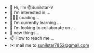 - 👋 Hi, I’m @Sunilstar-V
- 👀 I’m interested in ...
- 🧑🏻‍💻 coading...
- 🌱 I’m currently learning ...
- 💞️ I’m looking to collaborate on ...
- 💫 new things...
- 📫 How to reach me ...
- ✉️ mail me to sunilstar7852@gmail.com

<!---
Sunilstar-V/Sunilstar-V is a ✨ special ✨ repository because its `README.md` (this file) appears on your GitHub profile.
You can click the Preview link to take a look at your changes.
--->
